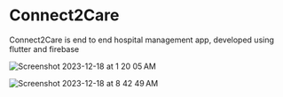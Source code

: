 # Connect2Care
Connect2Care is end to end hospital management app, developed using flutter and firebase




![Screenshot 2023-12-18 at 1 20 05 AM](https://github.com/tanish0000/Connect2Care/assets/121498791/e35cd766-cc90-40c4-8c47-05b0f4e5a5c1)



![Screenshot 2023-12-18 at 8 42 49 AM](https://github.com/tanish0000/Connect2Care/assets/121498791/fe822baf-7cf1-40e1-976f-cc16e692b26d)
